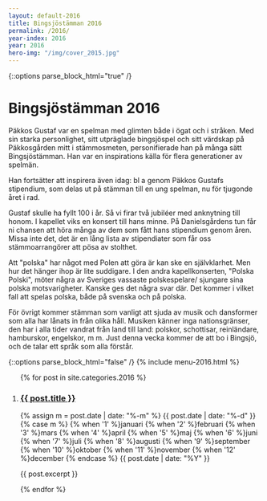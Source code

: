 ```yaml
---
layout: default-2016
title: Bingsjöstämman 2016
permalink: /2016/
year-index: 2016
year: 2016
hero-img: "/img/cover_2015.jpg"
---
```



{::options parse_block_html="true" /}
<div class="glacier">

# Bingsjöstämman 2016

Päkkos Gustaf var en spelman med glimten både i ögat och i stråken. Med sin starka personlighet, sitt utpräglade bingsjöspel och sitt värdskap på Päkkosgården mitt i stämmosmeten, personifierade han på många sätt Bingsjöstämman. Han var en inspirations­ källa för flera generationer av spelmän.

Han fortsätter att inspirera även idag: bl a genom Päkkos Gustafs stipendium, som delas ut på stämman till en ung spelman, nu för tjugonde året i rad.

Gustaf skulle ha fyllt 100 i år. Så vi firar två jubiléer med anknytning till honom. I kapellet viks en konsert till hans minne. På Danielsgårdens tun får ni chansen att höra många av dem som fått hans stipendium ge­nom åren. Missa inte det, det är en lång lista av stipendia­ter som får oss stämmoarrangörer att pösa av stolthet.

Att "polska" har något med Polen att göra är kan­ ske en självklarhet. Men hur det hänger ihop är lite suddigare. I den andra kapellkonserten, "Polska Pol­ski", möter några av Sveriges vassaste polskespelare/ sjungare sina polska motsvarigheter. Kanske ges det några svar där. Det kommer i vilket fall att spelas polska, både på svenska och på polska.

För övrigt kommer stämman som vanligt att sjuda av musik och dansformer som alla har lånats in från olika håll. Musiken känner inga nationsgränser, den har i alla tider vandrat från land till land: polskor, schottisar, reinländare, hamburskor, engelskor, m m. Just denna vecka kommer de att bo i Bingsjö, och de talar ett språk som alla förstår.

{::options parse_block_html="false" /}
{% include menu-2016.html %}

</div>



<div class="ocean">
<div class="ocean__inner">
<ol class="posts">

{% for post in site.categories.2016 %}

  <li class="post">
    <h3><a href="{{ post.url }}">{{ post.title }}</a></h3>
    <p class="meta">
      <time datetime="{{post.date | date: "%Y-%m-%d"}}">
        {% assign m = post.date | date: "%-m" %}
        {{ post.date | date: "%-d" }}
        {% case m %}
          {% when '1' %}januari
          {% when '2' %}februari
          {% when '3' %}mars
          {% when '4' %}april
          {% when '5' %}maj
          {% when '6' %}juni
          {% when '7' %}juli
          {% when '8' %}augusti
          {% when '9' %}september
          {% when '10' %}oktober
          {% when '11' %}november
          {% when '12' %}december
        {% endcase %}
        {{ post.date | date: "%Y" }}
      </time>
    </p>
    <div class="content">
      {{ post.excerpt }}
    </div>
  </li>

{% endfor %}

</ol>

</div>
</div>
